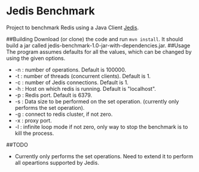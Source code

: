 # Jedis Benchmark
Project to benchmark Redis using a Java Client [Jedis](https://github.com/xetorthio/jedis).

##Building
Download (or clone) the code and run `mvn install`.
It should build a jar called jedis-benchmark-1.0-jar-with-dependencies.jar.
##Usage
The program assumes defaults for all the values, which can be changed by using the given options.


-  -n : number of operations. Default is 100000.
-  -t : number of threads (concurrent clients).  Default is 1.
-  -c : number of Jedis connections. Default is 1.
-  -h : Host on which redis is running. Default is "localhost".
-  -p : Redis port. Default is 6379.
-  -s : Data size to be performed on the set operation. (currently only performs the set operation).
-  -g : connect to redis cluster, if not zero.
-  -x : proxy port.
-  -l : infinite loop mode if not zero, only way to stop the benchmark is to kill the process.



##TODO
- Currently only performs the set operations. Need to extend it to perform all opeartions supported by Jedis.

